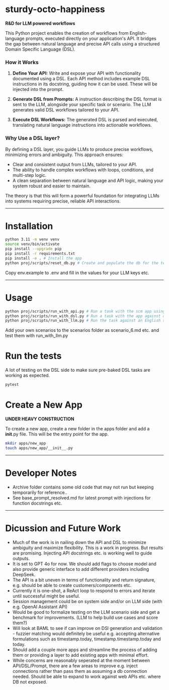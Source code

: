 # sturdy-octo-happiness
**R&amp;D for LLM powered workflows**

This Python project enables the creation of workflows from English-language prompts, executed directly on your application's API. It bridges the gap between natural language and precise API calls using a structured Domain Specific Language (DSL). 

### How it Works

1. **Define Your API:** Write and expose your API with functionality documented using a DSL. Each API method includes example DSL instructions in its docstring, guiding how it can be used. These will be injected into the prompt.
   
2. **Generate DSL from Prompts:** A  instruction describing the DSL format is sent to the LLM, alongside your specific task or scenario. The LLM generates valid DSL workflows tailored to your API.

3. **Execute DSL Workflows:** The generated DSL is parsed and executed, translating natural language instructions into actionable workflows.

### Why Use a DSL layer?

By defining a DSL layer, you guide LLMs to produce precise workflows, minimizing errors and ambiguity. This approach ensures:

- Clear and consistent output from LLMs, tailored to your API.
- The ability to handle complex workflows with loops, conditions, and multi-step logic.
- A clean separation between natural language and API logic, making your system robust and easier to maintain.

The theory is that this will form a powerful foundation for integrating LLMs into systems requiring precise, reliable API interactions.

---

# Installation
```bash
python 3.11 -m venv venv
source venv/bin/activate
pip install --upgrade pip
pip install -r requirements.txt
pip install -e . # Install the app
python proj/scripts/reset_db.py # Create and populate the db for the test app "scm"
```
Copy env.example to .env and fill in the values for your LLM keys etc.

---

# Usage
```bash
python proj/scripts/run_with_api.py # Run a task with the scm app using it's native python API
python proj/scripts/run_with_dsl.py # Run a task with the app against a pre-baked DSL task
python proj/scripts/run_with_llm.py # Run the task against an English scenario prompt provided to an LLM. Choose a scenario 1 to 5.
```

Add your own scenarios to the scenarios folder as scenario_6.md etc. and test them with run_with_llm.py

# Run the tests

A lot of testing on the DSL side to make sure pre-baked DSL tasks are working as expected.
```bash
pytest
```

# Create a New App

**UNDER HEAVY CONSTRUCTION**

To create a new app, create a new folder in the apps folder and add a __init__.py file. This will be the entry point for the app.

```bash
mkdir apps/new_app
touch apps/new_app/__init__.py
```
---

# Developer Notes

- Archive folder contains some old code that may not run but keeping temporarily for reference..
- See base_prompt_resolved.md for latest prompt with injections for function docstrings etc.

---


# Dicussion and Future Work

- Much of the work is in nailing down the API and DSL to minimize ambiguity and maximize flexibility. This is a work in progress.
  But results are promising. Injecting API docstrings etc. is working well to guide outputs.
- It is set to GPT 4o for now. We should add flags to choose model and also provide generic interface to add different providers
  including DeepSeek.
- The API is a bit uneven in terms of functionality and return signature, e.g. should be able to create customers/components etc.
- Currently it is one-shot, a ReAct loop to respond to errors and iterate until successful might be useful.
- Session management could be on system side and/or on LLM side (with e.g. OpenAI Assistant API)
- Would be good to formalize testing on the LLM scenario side and get a benchmark for improvements. (LLM to help build use cases and   score them?)
- Will look at BAML to see if can improve on DSl generation and validation - fuzzier matching would definitely be useful e.g.
    accepting alternative formulations such as timestamp.today, timestamp.timestamp.today and today.
- Should add a couple more apps and streamline the process of adding them or providing a layer to add existing apps with minimal   effort. 
- While concerns are reasonably seperated at the moment between API/DSL/Prompt, there are a few areas to improve e.g. inject connections rather than pass them as assuming a db connection needed. Should be able to expand to work against web APIs etc. where DB not exposed.



